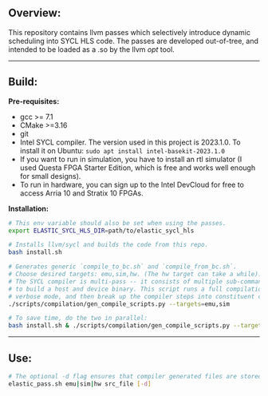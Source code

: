 ## Overview:
This repository contains llvm passes which selectively introduce dynamic scheduling into SYCL HLS code.
The passes are developed out-of-tree, and intended to be loaded as a .so by the llvm _opt_ tool.

---

## Build:

**Pre-requisites:**
- gcc >= 7.1
- CMake >=3.16
- git
- Intel SYCL compiler. The version used in this project is 2023.1.0. To install it on Ubuntu: `sudo apt install intel-basekit-2023.1.0`
- If you want to run in simulation, you have to install an rtl simulator (I used Questa FPGA Starter Edition, which is free and works well enough for small designs). 
- To run in hardware, you can sign up to the Intel DevCloud for free to access Arria 10 and Stratix 10 FPGAs.

**Installation:**
```bash
# This env variable should also be set when using the passes. 
export ELASTIC_SYCL_HLS_DIR=path/to/elastic_sycl_hls 
```

```bash
# Installs llvm/sycl and builds the code from this repo.
bash install.sh
```

```bash
# Generates generic `compile_to_bc.sh` and `compile_from_bc.sh`.
# Choose desired targets: emu,sim,hw. (The hw target can take a while).
# The SYCL compiler is multi-pass -- it consists of multiple sub-commands 
# to build a host and device binary. This script runs a full compilation in 
# verbose mode, and then break up the compiler steps into constituent commands.
./scripts/compilation/gen_compile_scripts.py --targets=emu,sim
```

```bash
# To save time, do the two in parallel:
bash install.sh & ./scripts/compilation/gen_compile_scripts.py --targets=emu,sim
```

---

## Use:

```bash
# The optional -d flag ensures that compiler generated files are stored in file_workdir for later inspection.
elastic_pass.sh emu|sim|hw src_file [-d]
```
